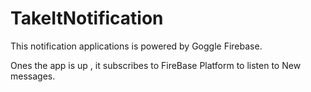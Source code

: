 # TakeItNotification


This notification applications is powered by Goggle Firebase.


Ones the app is up , it subscribes to FireBase Platform  to listen to New messages. 
